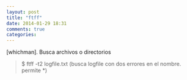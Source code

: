 ```yaml
---
layout: post
title: "ftff"
date: 2014-01-29 18:31
comments: true
categories: 
---
```

[whichman]. Busca archivos o directorios

>$ ftff -t2 logfile.txt (busca  logfile con dos errores en el nombre. permite *)

